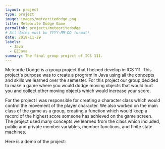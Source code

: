 ```yaml
---
layout: project
type: project
image: images/meteoritedodge.png
title: Meteorite Dodge Game
permalink: projects/meteoritedodge
# All dates must be YYYY-MM-DD format!
date: 2018-11-29
labels:
  - Java
  - EZJava
summary: The final group project of ICS 111.
---
```


Meteorite Dodge is a group project that I helped develop in ICS 111. This project's purpose was to create a program in Java using all the concepts and skills we learned over the semester. For this project our group decided to make a game where you would dodge moving objects that would hurt you and collect other moving objects which would increase your score.

For the project I was responsible for creating a character class which would control the movement of the player character. We also worked on the main class of the game as a group, creating a function which would keep a record of the highest score someone has achieved on the game screen. The project used many concepts we learned from the class which included, public and private member variables, member functions, and finite state machines.

Here is a demo of the project:
<div class="ui embed" data-source="youtube" data-id="25QsHb9bsN4">
</div>



